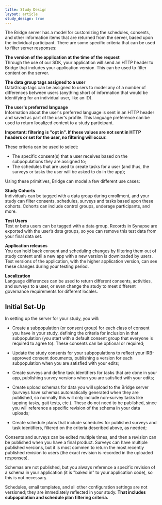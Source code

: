 ```yaml
---
title: Study Design
layout: article
study_design: true
---
```


The Bridge server has a model for customizing the schedules, consents, and other information items that are returned from the server, based upon the individual participant. There are some specific criteria that can be used to filter server responses:

**The version of the application at the time of the request**<br>Through the use of our SDK, your application will send an HTTP header to Bridge that includes your application version. This can be used to filter content on the server.

**The data group tags assigned to a user**<br>DataGroup tags can be assigned to users to model any of a number of differences between users (anything short of information that would be identifying for an individual user, like an ID).

**The user's preferred language**<br>Information about the user's preferred language is sent in an HTTP header and saved as part of the user's profile. This language preference can be used to return localized content to a study participant.

**Important: filtering is "opt in". If these values are not sent in HTTP headers or set for the user, no filtering will occur.**

These criteria can be used to select:

* The specific consent(s) that a user receives based on the subpopulations they are assigned to;
* The schedules that are used to create tasks for a user (and thus, the surveys or tasks the user will be asked to do in the app);

Using these primitives, Bridge can model a few different use cases:  

**Study Cohorts**<br>Individuals can be tagged with a data group during enrollment, and your study can filter consents, schedules, surveys and tasks based upon these cohorts. Cohorts can include control groups, underage participants, and more.

**Test Users**<br>Test or beta users can be tagged with a data group. Records in Synapse are exported with the user’s data groups, so you can remove this test data from your final data set.

**Application releases**<br>You can hold back consent and scheduling changes by filtering them out of study content until a new app with a new version is downloaded by users. Test versions of the application, with the higher application version, can see these changes during your testing period.

**Localization**<br>Language differences can be used to return different consents, activities, and surveys to a user, or even change the study to meet different governance requirements for different locales.

## Initial Set-Up

In setting up the server for your study, you will:

* Create a subpopulation (or consent group) for each class of consent you have in your study, defining the criteria for inclusion in that subpopulation (you start with a default consent group that everyone is required to agree to). These consents can be optional or required;

* Update the study consents for your subpopulations to reflect your IRB-approved consent documents, publishing a version for each subpopulation when you are satisfied with your edits;

* Create surveys and define task identifiers for tasks that are done in your app, publishing survey versions when you are satisfied with your edits;

* Create upload schemas for data you will upload to the Bridge server (surveys have schemas automatically generated when they are published, so normally this will only include non-survey tasks like tapping tasks, gait tests, etc.). These do not need to be published, since you will reference a specific revision of the schema in your data uploads;

* Create schedule plans that include schedules for published surveys and task identifiers, filtered on the criteria described above, as needed;

Consents and surveys can be edited multiple times, and then a revision can be published when you have a final product. Surveys can have multiple published versions, but it is most commen to return the most recently published revision to users (the exact revision is recorded in the uploaded responses). 

Schemas are not published, but you always reference a specific revision of a schema in your application (it is "baked in" to your application code), so this is not necessary.

Schedules, email templates, and all other configuration settings are not versioned; they are immediately reflected in your study. **That includes subpopulation and schedule plan filtering criteria.**
